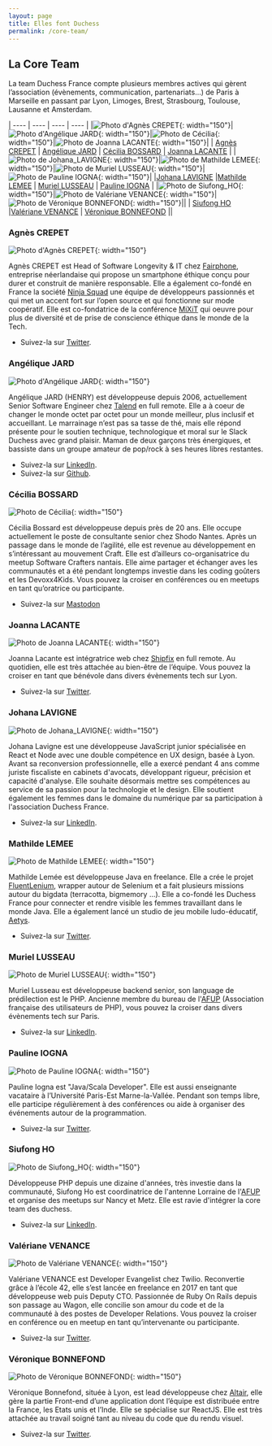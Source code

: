 ```yaml
---
layout: page
title: Elles font Duchess
permalink: /core-team/
---
```


## La Core Team
La team Duchess France compte plusieurs membres actives qui gèrent l’association (évènements, communication, partenariats…) de Paris à Marseille en passant par Lyon, Limoges, Brest, Strasbourg, Toulouse, Lausanne et Amsterdam.

| ---- | ---- | ---- | ---- |
|![Photo d'Agnès CREPET](/assets/core-team/Agnes-Crepet-300x300.jpg){: width="150"}|![Photo d'Angélique JARD](/assets/core-team/angie-e1617697051713.jpg){: width="150"}|![Photo de Cécilia](/assets/core-team/cecilia.jpg){: width="150"}|![Photo de Joanna LACANTE](/assets/core-team/jla-profil-300x300.jpg){: width="150"}|
| [Agnès CREPET](#agnes_crepet) | [Angélique JARD](#angelique_jard) | [Cécilia BOSSARD](#cecilia_bossard) | [Joanna LACANTE](#joanna_lacante) |
|![Photo de Johana_LAVIGNE](/assets/core-team/johana_lavigne.jpg){: width="150"}|![Photo de Mathilde LEMEE](/assets/core-team/mathilde_lemee.png){: width="150"}|![Photo de Muriel LUSSEAU](/assets/core-team/muriel.jpg){: width="150"}|![Photo de Pauline IOGNA](/assets/core-team/pauline-iogna.jpg){: width="150"}|
|[Johana LAVIGNE](#johana_lavigne) |[Mathilde LEMEE](#mathilde_lemee) | [Muriel LUSSEAU](#muriel_lusseau) | [Pauline IOGNA](#pauline_iogna) |
|![Photo de Siufong_HO](/assets/core-team/siufong.jpg){: width="150"}|![Photo de Valériane VENANCE](/assets/core-team/valeriane.jpeg){: width="150"}|![Photo de Véronique BONNEFOND](/assets/core-team/vero-1600.jpg){: width="150"}||
| [Siufong HO](#siufong_ho) |[Valériane VENANCE](#valeriane_venance) | [Véronique BONNEFOND](#veronique_bonnefond) ||

### <a name="agnes_crepet"></a>Agnès CREPET
![Photo d'Agnès CREPET](/assets/core-team/Agnes-Crepet-300x300.jpg){: width="150"}

Agnès CREPET est Head of Software Longevity & IT chez [Fairphone](https://www.fairphone.com/en/), entreprise néerlandaise qui propose un smartphone éthique conçu pour durer et construit de manière responsable.
Elle a également co-fondé en France la société [Ninja Squad](https://ninja-squad.fr/) une équipe de développeurs passionnés et qui met un accent fort sur l’open source et qui fonctionne sur mode coopératif.
Elle est  co-fondatrice de la conférence [MiXiT](https://mixitconf.org/en/) qui oeuvre pour plus de diversité et de prise de conscience éthique dans le monde de la Tech.
- Suivez-la sur [Twitter](https://twitter.com/agnes_crepet).

### <a name="angelique_jard"></a>Angélique JARD
![Photo d'Angélique JARD](/assets/core-team/angie-e1617697051713.jpg){: width="150"}

Angélique JARD (HENRY) est développeuse depuis 2006, actuellement Senior Software Engineer chez [Talend](https://www.talend.com/) en full remote.
Elle a à coeur de changer le monde octet par octet pour un monde meilleur, plus inclusif et accueillant.
Le marrainage n’est pas sa tasse de thé, mais elle répond présente pour le soutien technique, technologique et moral sur le Slack Duchess avec grand plaisir.
Maman de deux garçons très énergiques, et bassiste dans un groupe amateur de pop/rock à ses heures libres restantes.
- Suivez-la sur [LinkedIn](https://www.linkedin.com/in/angelique-henry/).
- Suivez-la sur [Github](https://github.com/aHenryJard).

### <a name="cecilia_bossard"></a>Cécilia BOSSARD
![Photo de Cécilia](/assets/core-team/cecilia.jpg){: width="150"}

Cécilia Bossard est développeuse depuis près de 20 ans. Elle occupe actuellement le poste de consultante senior chez Shodo Nantes. Après un passage dans le monde de l’agilité, elle est revenue au développement en s’intéressant au mouvement Craft. Elle est d’ailleurs co-organisatrice du meetup Software Crafters nantais. Elle aime partager et échanger aves les communautés et a été pendant longtemps investie dans les coding goûters et les Devoxx4Kids. Vous pouvez la croiser en conférences ou en meetups en tant qu’oratrice ou participante.

- Suivez-la sur [Mastodon](https://cbossard@piaille.fr/@cbossard)

### <a name="joanna_lacante"></a>Joanna LACANTE
![Photo de Joanna LACANTE](/assets/core-team/jla-profil-300x300.jpg){: width="150"}

Joanna Lacante est intégratrice web chez [Shipfix](https://www.shipfix.com) en full remote.
Au quotidien, elle est très attachée au bien-être de l’équipe.
Vous pouvez la croiser en tant que bénévole dans divers évènements tech sur Lyon.
- Suivez-la sur [Twitter](https://twitter.com/joanna_lacante).

### <a name="johana_lavigne"></a>Johana LAVIGNE
![Photo de Johana_LAVIGNE](/assets/core-team/johana_lavigne.jpg){: width="150"}

Johana Lavigne est une développeuse JavaScript junior spécialisée en React et Node avec une double compétence en UX design, basée à Lyon. 
Avant sa reconversion professionnelle, elle a exercé pendant 4 ans comme juriste fiscaliste en cabinets d'avocats, développant rigueur, précision et capacité d'analyse. 
Elle souhaite désormais mettre ses compétences au service de sa passion pour la technologie et le design. Elle soutient également les femmes dans le domaine du numérique par sa participation à l'association Duchess France.
- Suivez-la sur [LinkedIn](https://www.linkedin.com/in/johana-lavigne/).

### <a name="mathilde_lemee"></a>Mathilde LEMEE
![Photo de Mathilde LEMEE](/assets/core-team/mathilde_lemee.png){: width="150"}

Mathilde Lemée est développeuse Java en freelance.
Elle a crée le projet [FluentLenium](https://github.com/FluentLenium/FluentLenium), wrapper autour de Selenium et a fait plusieurs missions autour du bigdata (terracotta, bigmemory …).
Elle a co-fondé les Duchess France pour connecter et rendre visible les femmes travaillant dans le monde Java.
Elle a également lancé un studio de jeu mobile ludo-éducatif, [Aetys](http://www.aetys.fr/).
- Suivez-la sur [Twitter](https://twitter.com/MathildeLemee).

### <a name="muriel_lusseau"></a>Muriel LUSSEAU
![Photo de Muriel LUSSEAU](/assets/core-team/muriel.jpg){: width="150"}

Muriel Lusseau est développeuse backend senior, son language de prédilection est le PHP.
Ancienne membre du bureau de l'[AFUP](https://afup.org/) (Association française des utilisateurs de PHP), vous pouvez la croiser dans divers évènements tech sur Paris.

- Suivez-la sur [LinkedIn](https://www.linkedin.com/in/muriel-l).

### <a name="pauline_iogna"></a>Pauline IOGNA
![Photo de Pauline IOGNA](/assets/core-team/pauline-iogna.jpg){: width="150"}

Pauline Iogna est "Java/Scala Developer".
Elle est aussi enseignante vacataire à l’Université Paris-Est Marne-la-Vallée.
Pendant son temps libre, elle participe régulièrement à des conférences ou aide à organiser des événements autour de la programmation.
- Suivez-la sur [Twitter](https://twitter.com/pauline_io).

### <a name="siufong_ho"></a>Siufong HO
![Photo de Siufong_HO](/assets/core-team/siufong.jpg){: width="150"}

Développeuse PHP depuis une dizaine d'années, très investie dans la communauté, Siufong Ho est coordinatrice de l'antenne Lorraine de l'[AFUP](https://afup.org/) et organise des meetups sur Nancy et Metz. Elle est ravie d'intégrer la core team des duchess.

- Suivez-la sur [LinkedIn](https://fr.linkedin.com/in/siufong-ho).

### <a name="valeriane_venance"></a>Valériane VENANCE
![Photo de Valériane VENANCE](/assets/core-team/valeriane.jpeg){: width="150"}

Valériane VENANCE est Developer Evangelist chez Twilio.
Reconvertie grâce à l’école 42, elle s’est lancée en freelance en 2017 en tant que développeuse web puis Deputy CTO.
Passionnée de Ruby On Rails depuis son passage au Wagon, elle concilie son amour du code et de la communauté à des postes de Developer Relations.
Vous pouvez la croiser en conférence ou en meetup en tant qu’intervenante ou participante.
- Suivez-la sur [Twitter](https://twitter.com/valeriane_IT).

### <a name="veronique_bonnefond"></a>Véronique BONNEFOND
![Photo de Véronique BONNEFOND](/assets/core-team/vero-1600.jpg){: width="150"}

Véronique Bonnefond, située à Lyon, est lead développeuse chez [Altair](https://www.altair.com/), elle gère la partie Front-end d’une application dont l’équipe est distribuée entre la France, les Etats unis et l’Inde.
Elle se spécialise sur ReactJS.
Elle est très attachée au travail soigné tant au niveau du code que du rendu visuel.
- Suivez-la sur [Twitter](https://twitter.com/bonnefondvero).
